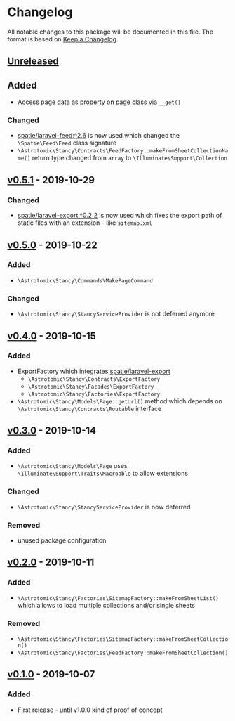 # Changelog

All notable changes to this package will be documented in this file. The format is based on [Keep a Changelog](http://keepachangelog.com/).

## [Unreleased](https://github.com/Astrotomic/stancy/compare/0.5.1...master)

## Added

* Access page data as property on page class via `__get()`

### Changed

* [spatie/laravel-feed:^2.6](https://github.com/spatie/laravel-feed/releases/tag/2.6.0) is now used which changed the `\Spatie\Feed\Feed` class signature
* `\Astrotomic\Stancy\Contracts\FeedFactory::makeFromSheetCollectionName()` return type changed from `array` to `\Illuminate\Support\Collection` 

## [v0.5.1](https://github.com/Astrotomic/stancy/releases/tag/0.5.1) - 2019-10-29

### Changed

* [spatie/laravel-export:^0.2.2](https://github.com/spatie/laravel-export/releases/tag/0.2.2) is now used which fixes the export path of static files with an extension - like `sitemap.xml`

## [v0.5.0](https://github.com/Astrotomic/stancy/releases/tag/0.5.0) - 2019-10-22

### Added

* `\Astrotomic\Stancy\Commands\MakePageCommand`

### Changed

* `\Astrotomic\Stancy\StancyServiceProvider` is not deferred anymore

## [v0.4.0](https://github.com/Astrotomic/stancy/releases/tag/0.4.0) - 2019-10-15

### Added

* ExportFactory which integrates [spatie/laravel-export](https://github.com/spatie/laravel-export)
  * `\Astrotomic\Stancy\Contracts\ExportFactory`
  * `\Astrotomic\Stancy\Facades\ExportFactory`
  * `\Astrotomic\Stancy\Factories\ExportFactory`
* `\Astrotomic\Stancy\Models\Page::getUrl()` method which depends on `\Astrotomic\Stancy\Contracts\Routable` interface

## [v0.3.0](https://github.com/Astrotomic/stancy/releases/tag/0.3.0) - 2019-10-14

### Added

* `\Astrotomic\Stancy\Models\Page` uses `\Illuminate\Support\Traits\Macroable` to allow extensions

### Changed

* `\Astrotomic\Stancy\StancyServiceProvider` is now deferred

### Removed

* unused package configuration

## [v0.2.0](https://github.com/Astrotomic/stancy/releases/tag/0.2.0) - 2019-10-11

### Added

* `\Astrotomic\Stancy\Factories\SitemapFactory::makeFromSheetList()` which allows to load multiple collections and/or single sheets

### Removed

* `\Astrotomic\Stancy\Factories\SitemapFactory::makeFromSheetCollection()`
* `\Astrotomic\Stancy\Factories\FeedFactory::makeFromSheetCollection()`

## [v0.1.0](https://github.com/Astrotomic/stancy/releases/tag/0.1.0) - 2019-10-07

### Added

* First release - until v1.0.0 kind of proof of concept

